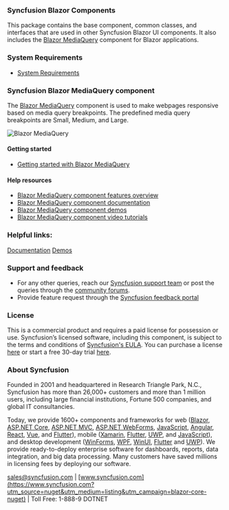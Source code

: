 ### Syncfusion Blazor Components

This package contains the base component, common classes, and interfaces that are used in other Syncfusion Blazor UI components. It also includes the [Blazor MediaQuery](https://www.syncfusion.com/blazor-components/blazor-media-query?utm_source=nuget&utm_medium=listing&utm_campaign=blazor-core-nuget) component for Blazor applications.

### System Requirements

* [System Requirements](https://blazor.syncfusion.com/documentation/system-requirements?utm_source=nuget&utm_medium=listing&utm_campaign=blazor-core-nuget)

### Syncfusion Blazor MediaQuery component

The [Blazor MediaQuery](https://www.syncfusion.com/blazor-components/blazor-media-query?utm_source=nuget&utm_medium=listing&utm_campaign=blazor-core-nuget) component is used to make webpages responsive based on media query breakpoints. The predefined media query breakpoints are Small, Medium, and Large.

![Blazor MediaQuery](https://raw.githubusercontent.com/SyncfusionExamples/nuget-img/master/blazor/blazor-media-query.gif)

#### Getting started

* [Getting started with Blazor MediaQuery](https://blazor.syncfusion.com/documentation/media-query/getting-started?utm_source=nuget&utm_medium=listing&utm_campaign=blazor-core-nuget)

#### Help resources

* [Blazor MediaQuery component features overview](https://www.syncfusion.com/blazor-components/blazor-media-query?utm_source=nuget&utm_medium=listing&utm_campaign=blazor-core-nuget)
* [Blazor MediaQuery component documentation](https://blazor.syncfusion.com/documentation/media-query/getting-started?utm_source=nuget&utm_medium=listing&utm_campaign=blazor-core-nuget)
* [Blazor MediaQuery component demos](https://blazor.syncfusion.com/demos/media-query/default-functionalities?utm_source=nuget&utm_medium=listing&utm_campaign=blazor-core-nuget)
* [Blazor MediaQuery component video tutorials](https://www.syncfusion.com/tutorial-videos/blazor/media-query?utm_source=nuget&utm_medium=listing&utm_campaign=blazor-core-nuget)

### Helpful links:
[Documentation](https://blazor.syncfusion.com/documentation/?utm_source=nuget&amp;utm_medium=listing)
[Demos](https://blazor.syncfusion.com/demos/?utm_source=nuget&amp;utm_medium=listing)

### Support and feedback
* For any other queries, reach our [Syncfusion support team](https://www.syncfusion.com/support/directtrac/incidents/newincident?utm_source=nuget&utm_medium=listing&utm_campaign=blazor-core-nuget) or post the queries through the [community forums](https://www.syncfusion.com/forums/blazor-components?utm_source=nuget&utm_medium=listing&utm_campaign=blazor-core-nuget).
* Provide feature request through the [Syncfusion feedback portal](https://www.syncfusion.com/feedback/blazor-components?utm_source=nuget&utm_medium=listing&utm_campaign=blazor-core-nuget)

### License
This is a commercial product and requires a paid license for possession or use. Syncfusion’s licensed software, including this component, is subject to the terms and conditions of [Syncfusion's EULA](https://www.syncfusion.com/eula/es/?utm_source=nuget&utm_medium=listing&utm_campaign=blazor-core-nuget). You can purchase a license [here]( https://www.syncfusion.com/sales/products?utm_source=nuget&utm_medium=listing&utm_campaign=blazor-core-nuget) or start a free 30-day trial [here](https://www.syncfusion.com/account/manage-trials/start-trials?utm_source=nuget&utm_medium=listing&utm_campaign=blazor-core-nuget).

### About Syncfusion
Founded in 2001 and headquartered in Research Triangle Park, N.C., Syncfusion has more than 26,000+ customers and more than 1 million users, including large financial institutions, Fortune 500 companies, and global IT consultancies.
 
Today, we provide 1600+ components and frameworks for web ([Blazor](https://www.syncfusion.com/blazor-components?utm_source=nuget&utm_medium=listing&utm_campaign=blazor-core-nuget), [ASP.NET Core](https://www.syncfusion.com/aspnet-core-ui-controls?utm_source=nuget&utm_medium=listing&utm_campaign=blazor-core-nuget), [ASP.NET MVC](https://www.syncfusion.com/aspnet-mvc-ui-controls?utm_source=nuget&utm_medium=listing&utm_campaign=blazor-core-nuget), [ASP.NET WebForms](https://www.syncfusion.com/jquery/aspnet-webforms-ui-controls?utm_source=nuget&utm_medium=listing&utm_campaign=blazor-core-nuget), [JavaScript](https://www.syncfusion.com/javascript-ui-controls?utm_source=nuget&utm_medium=listing&utm_campaign=blazor-core-nuget), [Angular](https://www.syncfusion.com/angular-ui-components?utm_source=nuget&utm_medium=listing&utm_campaign=blazor-core-nuget), [React](https://www.syncfusion.com/react-ui-components?utm_source=nuget&utm_medium=listing&utm_campaign=blazor-core-nuget), [Vue](https://www.syncfusion.com/vue-ui-components?utm_source=nuget&utm_medium=listing&utm_campaign=blazor-core-nuget), and [Flutter](https://www.syncfusion.com/flutter-widgets?utm_source=nuget&utm_medium=listing&utm_campaign=blazor-core-nuget)), mobile ([Xamarin](https://www.syncfusion.com/xamarin-ui-controls?utm_source=nuget&utm_medium=listing&utm_campaign=blazor-core-nuget), [Flutter](https://www.syncfusion.com/flutter-widgets?utm_source=nuget&utm_medium=listing&utm_campaign=blazor-core-nuget), [UWP](https://www.syncfusion.com/uwp-ui-controls?utm_source=nuget&utm_medium=listing&utm_campaign=blazor-core-nuget), and [JavaScript](https://www.syncfusion.com/javascript-ui-controls?utm_source=nuget&utm_medium=listing&utm_campaign=blazor-core-nuget)), and desktop development ([WinForms](https://www.syncfusion.com/winforms-ui-controls?utm_source=nuget&utm_medium=listing&utm_campaign=blazor-core-nuget), [WPF](https://www.syncfusion.com/wpf-controls?utm_source=nuget&utm_medium=listing&utm_campaign=blazor-core-nuget), [WinUI](https://www.syncfusion.com/winui-controls?utm_source=nuget&utm_medium=listing&utm_campaign=blazor-core-nuget), [Flutter](https://www.syncfusion.com/flutter-widgets?utm_source=nuget&utm_medium=listing&utm_campaign=blazor-core-nuget) and [UWP](https://www.syncfusion.com/uwp-ui-controls?utm_source=nuget&utm_medium=listing&utm_campaign=blazor-core-nuget)). We provide ready-to-deploy enterprise software for dashboards, reports, data integration, and big data processing. Many customers have saved millions in licensing fees by deploying our software.

[sales@syncfusion.com](mailto:sales@syncfusion.com?Subject=Syncfusion%20Blazor%20-%20NuGet) | [www.syncfusion.com](https://www.syncfusion.com?utm_source=nuget&utm_medium=listing&utm_campaign=blazor-core-nuget) | Toll Free: 1-888-9 DOTNET
